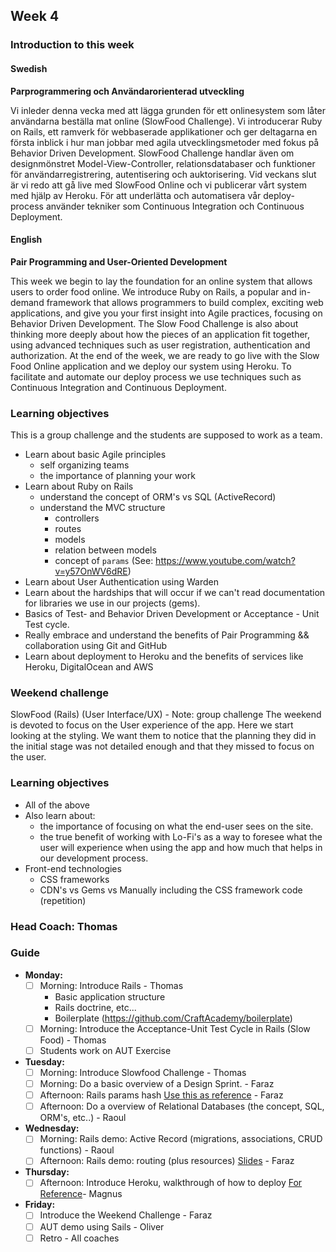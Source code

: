 ## Week 4
### Introduction to this week

#### Swedish
**Parprogrammering och Användarorienterad utveckling**

Vi inleder denna vecka med att lägga grunden för ett onlinesystem som låter användarna beställa mat online (SlowFood Challenge). Vi introducerar Ruby on Rails, ett ramverk för webbaserade applikationer och ger deltagarna en första inblick i hur man jobbar med agila utvecklingsmetoder med fokus på Behavior Driven Development. SlowFood Challenge handlar även om designmönstret Model-View-Controller, relationsdatabaser och funktioner för användarregistrering, autentisering och auktorisering. Vid veckans slut är vi redo att gå live med SlowFood Online och vi publicerar vårt system med hjälp av Heroku. För att underlätta och automatisera vår deploy-process använder tekniker som Continuous Integration och Continuous Deployment.

#### English
**Pair Programming and User-Oriented Development**

This week we begin to lay the foundation for an online system that allows users to order food online. We introduce Ruby on Rails,  a popular and in-demand framework that allows programmers to build complex, exciting web applications, and give you your first insight into Agile practices, focusing on Behavior Driven Development. The Slow Food Challenge is also about thinking more deeply about how the pieces of an application fit together, using advanced techniques such as user registration, authentication and authorization. At the end of the week, we are ready to go live with the Slow Food Online application and we deploy our system using Heroku. To facilitate and automate our deploy process we use techniques such as Continuous Integration and Continuous Deployment.


### Learning objectives
This is a group challenge and the students are supposed to work as a team.
* Learn about basic Agile principles
  - self organizing teams
  - the importance of planning your work
* Learn about Ruby on Rails
  - understand the concept of ORM's vs SQL (ActiveRecord)
  - understand the MVC structure
    - controllers
    - routes
    - models
    - relation between models
    - concept of `params` (See: https://www.youtube.com/watch?v=y57OnWV6dRE)
* Learn about User Authentication using Warden
* Learn about the hardships that will occur if we can't read documentation for libraries we use in our projects (gems).
* Basics of Test- and Behavior Driven Development or Acceptance - Unit Test cycle.
* Really embrace and understand the benefits of Pair Programming && collaboration using Git and GitHub
* Learn about deployment to Heroku and the benefits of services like Heroku, DigitalOcean and AWS

### Weekend challenge
SlowFood (Rails) (User Interface/UX) - Note: group challenge
The weekend is devoted to focus on the User experience of the app. Here we start looking at the styling. We want them to notice that the planning they did in the initial stage was not detailed enough and that they missed to focus on the user.
### Learning objectives
* All of the above
* Also learn about:
  - the importance of focusing on what the end-user sees on the site.
  - the true benefit of working with Lo-Fi's as a way to foresee what the user will experience when using the app and how much that helps in our development process.
* Front-end technologies
  - CSS frameworks
  - CDN's vs Gems vs Manually including the CSS framework code (repetition)

### Head Coach: Thomas

### Guide
- **Monday:**
  - [ ] Morning: Introduce Rails - Thomas
    - Basic application structure
    - Rails doctrine, etc...
    - Boilerplate (https://github.com/CraftAcademy/boilerplate)
  - [ ] Morning: Introduce the Acceptance-Unit Test Cycle in Rails (Slow Food) - Thomas
  - [ ] Students work on AUT Exercise
- **Tuesday:**
  - [ ] Morning: Introduce Slowfood Challenge - Thomas
  - [ ] Morning: Do a basic overview of a Design Sprint. - Faraz
  - [ ] Afternoon: Rails params hash [Use this as reference](https://www.youtube.com/watch?v=y57OnWV6dRE) - Faraz
  - [ ] Afternoon: Do a overview of Relational Databases (the concept, SQL, ORM's, etc..) - Raoul
- **Wednesday:**
  - [ ] Morning: Rails demo: Active Record (migrations, associations, CRUD functions) - Raoul
  - [ ] Afternoon: Rails demo: routing (plus resources) [Slides](https://docs.google.com/presentation/d/1Eu_x1eO9Zkmkb1RyflUONTipOjnDUtfUmSabO8-jyoQ) - Faraz
- **Thursday:**
  - [ ] Afternoon: Introduce Heroku, walkthrough of how to deploy [For Reference](https://devcenter.heroku.com/articles/getting-started-with-ruby)- Magnus
- **Friday:**
  - [ ] Introduce the Weekend Challenge - Faraz
  - [ ] AUT demo using Sails - Oliver
  - [ ] Retro - All coaches
